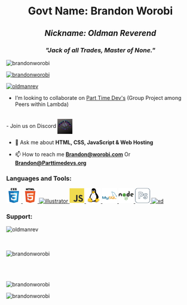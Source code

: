 <h1 align="center">Govt Name: Brandon Worobi</h1>
<h2 align="center"><em>Nickname: Oldman Reverend</em></h1>
<h3 align="center"><em>"Jack of all Trades, Master of None."</em></h3>

<p align="left"> <img src="https://komarev.com/ghpvc/?username=brandonworobi&label=Code%20Stalkers&color=7a0eb4&style=plastic" alt="brandonworobi" /> </p>

<p align="left"> <a href="https://github.com/ryo-ma/github-profile-trophy"><img src="https://github-profile-trophy.vercel.app/?username=brandonworobi" alt="brandonworobi" /></a> </p>

<p align="left"> <a href="https://twitter.com/oldmanrev" target="blank"><img src="https://img.shields.io/twitter/follow/oldmanrev?logo=twitter&style=for-the-badge" alt="oldmanrev" /></a> </p>

- I’m looking to collaborate on [Part Time Dev's](Parttimedevs.com) (Group Project among Peers within Lambda)
<br>
- Join us on Discord <a herf="Discord.gg/parttimedevs"></a><img align="center" src="Photos\Part time Dev's Logo.png" height="40">

- 💬 Ask me about **HTML, CSS, JavaScript & Web Hosting**

- 📫 How to reach me **Brandon@worobi.com** Or **Brandon@Parttimedevs.org**



<h3 align="left">Languages and Tools:</h3>
<p align="left"> <a href="https://www.w3schools.com/css/" target="_blank"> <img src="https://raw.githubusercontent.com/devicons/devicon/master/icons/css3/css3-original-wordmark.svg" alt="css3" width="40" height="40"/> </a> <a href="https://www.w3.org/html/" target="_blank"> <img src="https://raw.githubusercontent.com/devicons/devicon/master/icons/html5/html5-original-wordmark.svg" alt="html5" width="40" height="40"/> </a> <a href="https://www.adobe.com/in/products/illustrator.html" target="_blank"> <img src="https://www.vectorlogo.zone/logos/adobe_illustrator/adobe_illustrator-icon.svg" alt="illustrator" width="40" height="40"/> </a> <a href="https://developer.mozilla.org/en-US/docs/Web/JavaScript" target="_blank"> <img src="https://raw.githubusercontent.com/devicons/devicon/master/icons/javascript/javascript-original.svg" alt="javascript" width="40" height="40"/> </a> <a href="https://www.linux.org/" target="_blank"> <img src="https://raw.githubusercontent.com/devicons/devicon/master/icons/linux/linux-original.svg" alt="linux" width="40" height="40"/> </a> <a href="https://www.mysql.com/" target="_blank"> <img src="https://raw.githubusercontent.com/devicons/devicon/master/icons/mysql/mysql-original-wordmark.svg" alt="mysql" width="40" height="40"/> </a> <a href="https://nodejs.org" target="_blank"> <img src="https://raw.githubusercontent.com/devicons/devicon/master/icons/nodejs/nodejs-original-wordmark.svg" alt="nodejs" width="40" height="40"/> </a> <a href="https://www.photoshop.com/en" target="_blank"> <img src="https://raw.githubusercontent.com/devicons/devicon/master/icons/photoshop/photoshop-line.svg" alt="photoshop" width="40" height="40"/> </a> <a href="https://www.adobe.com/products/xd.html" target="_blank"> <img src="https://cdn.worldvectorlogo.com/logos/adobe-xd.svg" alt="xd" width="40" height="40"/> </a> </p>

<h3 align="left">Support:</h3>
<p><a href="https://www.buymeacoffee.com/oldmanrev"> <img align="left" src="https://cdn.buymeacoffee.com/buttons/v2/default-yellow.png" height="50" width="210" alt="oldmanrev" /></a></p><br><br><br>

<p><img align="left" src="https://github-readme-stats.vercel.app/api/top-langs?username=brandonworobi&show_icons=true&theme=synthwave&locale=en&layout=compact" alt="brandonworobi" /><br><br><br><br>

<img align="left" src="https://github-readme-stats.vercel.app/api?username=brandonworobi&show_icons=true&theme=synthwave&locale=en" alt="brandonworobi" /><br>

<img align="left" src="https://github-readme-streak-stats.herokuapp.com/?user=brandonworobi&theme=highcontrast" alt="brandonworobi" /></p>
